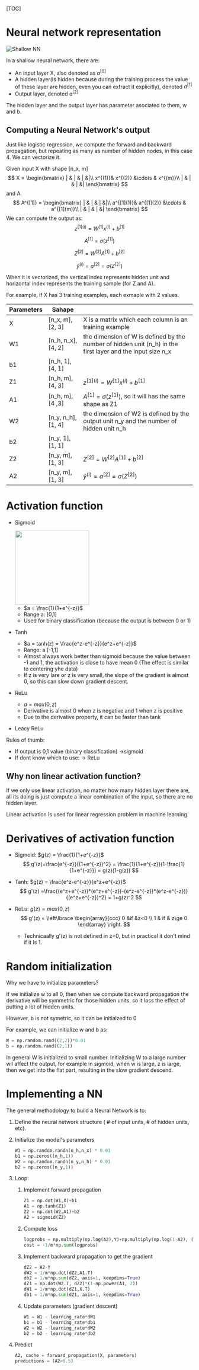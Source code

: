 [TOC]

# Neural network representation

![Shallow NN](figures/shallowNN.png)

In a shallow neural network, there are:

- An input layer X, also denoted as $a^{[0]}$
- A hidden layer(Is hidden because during the training process the value of these layer are hidden, even you can extract it explicitly), denoted $a^{[1]}$
- Output layer, denoted $a^{[2]}$

The hidden layer and the output layer has parameter asociated to them, w and b.

## Computing a Neural Network's output

Just like logistic regression, we compute the forward and backward propagation, but repeating as many as number of hidden nodes, in this case 4. We can vectorize it. 



Given input X with shape [n_x, m]
$$
X = \begin{bmatrix}
| & | & | &|\\
x^{(1)}& x^{(2)} &\cdots & x^{(m)}\\
| & | & | &|
\end{bmatrix}
$$
and A 
$$
A^{[1]} = \begin{bmatrix}
| & | & | &|\\
a^{[1](1)}& a^{[1](2)} &\cdots & a^{[1](m)}\\
| & | & | &|
\end{bmatrix}
$$
We can compute the output as:
$$
z^{[1] (i)} =  W^{[1]} x^{(i)} + b^{[1]} \tag{1}
$$

$$
A^{[1]} = \sigma(z^{[1]}) \tag{2}
$$

$$
Z^{[2]} = W^{[2]} A^{[1]} + b^{[2]} \tag{3}
$$

$$
\hat{y}^{(i)} = a^{[2]} = \sigma(Z^{ [2]})\tag{4}
$$

When it is vectorized, the vertical index represents hidden unit and horizontal index represents the training sample (for Z and A).



For example, if X has 3 training examples, each exmaple with 2 values.

| Parameters | Sahape                |                                                              |
| ---------- | --------------------- | ------------------------------------------------------------ |
| X          | [n_x, m],    [2, 3]   | X is a matrix which each column is an training example       |
| W1         | [n_h, n_x], [4, 2]    | the dimension of W is defined by the number of hidden unit (n_h) in the first layer and the input size n_x |
| b1         | [n_h, 1],     [4, 1]  |                                                              |
| Z1         | [n_h, m],    [4, 3]   | $z^{[1] (i)} =  W^{[1]} x^{(i)} + b^{[1]}$                   |
| A1         | [n_h, m],    [4 ,3]   | $A^{[1]} = \sigma(z^{[1]})$, so it will has the same shape as Z1 |
| W2         | [n_y, n_h],  [1, 4]   | the dimension of W2 is defined by the output unit n_y and the number of hidden unit n_h |
| b2         | [n_y, 1],      [1, 1] |                                                              |
| Z2         | [n_y, m],    [1, 3]   | $Z^{[2]} = W^{[2]} A^{[1]} + b^{[2]}$                        |
| A2         | [n_y, m],    [1, 3]   | $\hat{y}^{(i)} = a^{[2]} = \sigma(Z^{ [2]})$                 |



# Activation function

- Sigmoid

  <img src ="figures/sigmoid.png" width="200">

  - $a = \frac{1}{1+e^{-z}}$
  - Range a: [0,1]
  - Used for binary classification (because the output is between 0 or 1)

  

- Tanh 

  - $a = tanh(z) = \frac{e^z-e^{-z}}{e^z+e^{-z}}$
  - Range: a [-1,1]
  - Almost always work better than sigmoid because the value between -1 and 1, the activation is close to have mean 0 (The effect is similar to centering yhe data)
  - If z is very lare or z is very small, the slope of the gradient is almost 0, so this can slow down gradient descent.

- ReLu

  - $a = max(0,z)$
  - Derivative is almost 0 when z is negative and 1 when z is positive
  - Due to the derivative property, it can be faster than tank

- Leacy ReLu

Rules of thumb:

- If output is 0,1 value (binary classification) ->sigmoid
- If dont know which to use: -> ReLu

## Why non linear activation function?

If we only use linear activation, no matter how many hidden layer there are, all its doing is just compute a linear combination of the input, so there are no hidden layer.

Linear activation is used for linear regression problem in machine learning

# Derivatives of activation function

- Sigmoid: $g(z) = \frac{1}{1+e^{-z}}$
  $$
  g'(z)=\frac{e^{-z}}{(1+e^{-z})^2} = \frac{1}{1+e^{-z}}(1-\frac{1}{1+e^{-z}}) = g(z)(1-g(z))
  $$
  
- Tanh: $g(z) = \frac{e^z-e^{-z}}{e^z+e^{-z}}$
  $$
  g'(z) =\frac{(e^z+e^{-z})*(e^z+e^{-z})-(e^z-e^{-z})*(e^z-e^{-z})}{(e^z+e^{-z})^2} = 1+g(z)^2
  $$
  
- ReLu: $g(z)=max(0,z)$
  $$
  g'(z) = \left\lbrace \begin{array}{ccc}
  					0 &if &z<0 \\
  					1 & if & z\ge 0 
  					\end{array}
  \right.
  $$

  - Technicaally g'(z) is not defined in z=0, but in practical it don't mind if it is 1.



# Random initialization

Why we have to initialize parameters?

If we initialize w to all 0, then when we compute backward propagation the derivative will be symmetric for those hidden units, so it loss the effect of putting a lot of hidden units.

However, b is not symetric, so it can be initialzed to 0

For example, we can initialize w and b as:

```python
W = np.random.rand((2,2))*0.01
b = np.random.rand((2,1))
```

In general W is initialized to small number. Initializing W to a large number wil affect the output, for example in sigmoid, when w is large, z is large, then we get into the flat part, resulting in the slow gradient descend.

# Implementing a NN

The general methodology to build a Neural Network is to:

1. Define the neural network structure ( # of input units,  # of hidden units, etc). 

2. Initialize the model's parameters

   ```python
   W1 = np.random.randn(n_h,n_x) * 0.01
   b1 = np.zeros((n_h,1))
   W2 = np.random.randn(n_y,n_h) * 0.01
   b2 = np.zeros((n_y,1))
   ```

3. Loop:

      1. Implement forward propagation

           ```python
           Z1 = np.dot(W1,X)+b1
           A1 = np.tanh(Z1)
           Z2 = np.dot(W2,A1)+b2
           A2 = sigmoid(Z2)
           ```

      2. Compute loss

           ```python
           logprobs = np.multiply(np.log(A2),Y)+np.multiply(np.log(1-A2), (1-Y))
           cost = -1/m*np.sum(logprobs)
           ```

      3. Implement backward propagation to get the gradient

           ```python
           dZ2 = A2-Y
           dW2 = 1/m*np.dot(dZ2,A1.T)
           db2 = 1/m*np.sum(dZ2, axis=1, keepdims=True)
           dZ1 = np.dot(W2.T, dZ2)*(1-np.power(A1, 2))
           dW1 = 1/m*np.dot(dZ1,X.T)
           db1 = 1/m*np.sum(dZ1, axis=1, keepdims=True)
           ```

      4. Update parameters (gradient descent)

           ```python
           W1 = W1 - learning_rate*dW1
           b1 = b1 - learning_rate*db1
           W2 = W2 - learning_rate*dW2
           b2 = b2 - learning_rate*db2
           ```

4. Predict

   ```python
   A2, cache = forward_propagation(X, parameters)
   predictions = (A2>0.5)
   ```

   